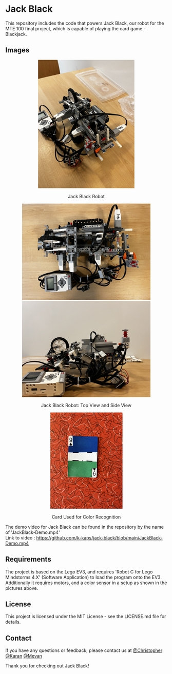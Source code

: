 # Jack Black

This repository includes the code that powers Jack Black, our robot for the MTE 100 final project, which is capable of playing the card game - Blackjack.

## Images
<p align="center">
  <img src="/images/JackBlack-02.jpg" height="400" />
</p>

<p align="center">
  Jack Black Robot
</p>

<p align="center">
  <img src="/images/JackBlack-01.jpg" width="400" />
  <img src="/images/JackBlack-03.jpg" width="400" />
</p>

<p align="center">
  Jack Black Robot: Top View and Side View
</p>

<p align="center">
  <img src="/images/JackBlack-04.jpg" height="300" />
</p>
<p align="center">
  Card Used for Color Recognition
</p>

The demo video for Jack Black can be found in the repository by the name of 'JackBlack-Demo.mp4'<br />
Link to video : https://github.com/k-kaps/jack-black/blob/main/JackBlack-Demo.mp4

## Requirements
The project is based on the Lego EV3, and requires 'Robot C for Lego Mindstorms 4.X' (Software Application) to load the program onto the EV3. 
Additionally it requires motors, and a color sensor in a setup as shown in the pictures above.

## License
This project is licensed under the MIT License - see the LICENSE.md file for details.

## Contact
If you have any questions or feedback, please contact us at [@Christopher](mailto:crkoochi@uwaterloo.ca) [@Karan](mailto:k34kapoo@uwaterloo.ca) [@Mevan](mailto:mtfsolan@uwaterloo.ca)

Thank you for checking out Jack Black!
